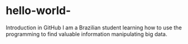 # hello-world-
Introduction in GitHub
I am a Brazilian student learning how to use the programming to find valuable information manipulating big data.
